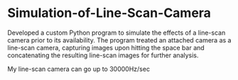 # Simulation-of-Line-Scan-Camera

Developed a custom Python program to simulate the effects of a line-scan camera prior to its availability. The program treated an attached camera as a line-scan camera, capturing images upon hitting the space bar and concatenating the resulting line-scan images for further analysis.

My line-scan camera can go up to 30000Hz/sec
